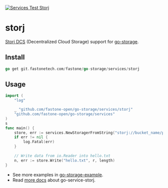 [![Services Test Storj](https://git.fastonetech.com/fastone/go-storage/actions/workflows/services-test-storj.yml/badge.svg)](https://git.fastonetech.com/fastone/go-storage/actions/workflows/services-test-storj.yml)

# storj

[Storj DCS] (Decentralized Cloud Storage) support for [go-storage].

[Storj DCS]: https://www.storj.io
[go-storage]: https://git.fastonetech.com/fastone/go-storage

## Install

```go
go get git.fastonetech.com/fastone/go-storage/services/storj
```

## Usage

```go
import (
	"log"

	_ "github.com/fastone-open/go-storage/services/storj"
	"github.com/fastone-open/go-storage/services"
)
s
func main() {
	store, err := services.NewStoragerFromString("storj://bucket_name/path/to/workdir")
	if err != nil {
		log.Fatal(err)
	}
	
	// Write data from io.Reader into hello.txt
	n, err := store.Write("hello.txt", r, length)
}
```

- See more examples in [go-storage-example](https://git.fastonetech.com/fastone/go-storage-example).
- Read [more docs](https://beyondstorage.io/docs/go-storage/services/storj) about go-service-storj.